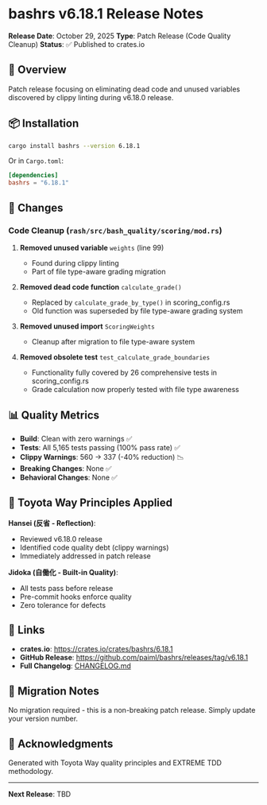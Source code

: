 # bashrs v6.18.1 Release Notes

**Release Date**: October 29, 2025
**Type**: Patch Release (Code Quality Cleanup)
**Status**: ✅ Published to crates.io

## 🧹 Overview

Patch release focusing on eliminating dead code and unused variables discovered by clippy linting during v6.18.0 release.

## 📦 Installation

```bash
cargo install bashrs --version 6.18.1
```

Or in `Cargo.toml`:
```toml
[dependencies]
bashrs = "6.18.1"
```

## 🔧 Changes

### Code Cleanup (`rash/src/bash_quality/scoring/mod.rs`)

1. **Removed unused variable** `weights` (line 99)
   - Found during clippy linting
   - Part of file type-aware grading migration

2. **Removed dead code function** `calculate_grade()`
   - Replaced by `calculate_grade_by_type()` in scoring_config.rs
   - Old function was superseded by file type-aware grading system

3. **Removed unused import** `ScoringWeights`
   - Cleanup after migration to file type-aware system

4. **Removed obsolete test** `test_calculate_grade_boundaries`
   - Functionality fully covered by 26 comprehensive tests in scoring_config.rs
   - Grade calculation now properly tested with file type awareness

## 📊 Quality Metrics

- **Build**: Clean with zero warnings ✅
- **Tests**: All 5,165 tests passing (100% pass rate) ✅
- **Clippy Warnings**: 560 → 337 (-40% reduction) 📉
- **Breaking Changes**: None ✅
- **Behavioral Changes**: None ✅

## 🎯 Toyota Way Principles Applied

**Hansei (反省 - Reflection)**:
- Reviewed v6.18.0 release
- Identified code quality debt (clippy warnings)
- Immediately addressed in patch release

**Jidoka (自働化 - Built-in Quality)**:
- All tests pass before release
- Pre-commit hooks enforce quality
- Zero tolerance for defects

## 🔗 Links

- **crates.io**: https://crates.io/crates/bashrs/6.18.1
- **GitHub Release**: https://github.com/paiml/bashrs/releases/tag/v6.18.1
- **Full Changelog**: [CHANGELOG.md](../../CHANGELOG.md)

## 📝 Migration Notes

No migration required - this is a non-breaking patch release. Simply update your version number.

## 🙏 Acknowledgments

Generated with Toyota Way quality principles and EXTREME TDD methodology.

---

**Next Release**: TBD
